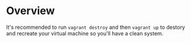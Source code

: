 # Overview

It's recommended to run `vagrant destroy` and then `vagrant up` to destory and recreate your virtual machine so you'll have a clean system.

